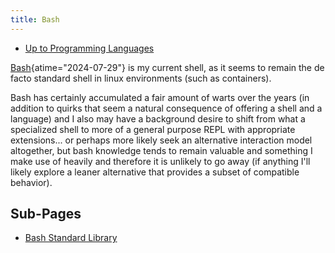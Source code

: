 ```yaml
---
title: Bash
---
```


- [Up to Programming Languages](programming_languages)

[Bash](https://en.wikipedia.org/wiki/Bash_(Unix_shell) "Bash (Unix shell) - Wikipedia"){atime="2024-07-29"}
 is my current shell, as it seems to remain the de facto standard
shell in linux environments (such as containers).

Bash has certainly accumulated a fair amount of warts over the years
(in addition to quirks that seem a natural consequence of offering a shell
and a language)
and I also may have a background desire to shift from what a specialized
shell to more of a general purpose REPL with appropriate extensions...
or perhaps more likely seek an alternative interaction model altogether, but
bash knowledge tends to remain valuable and something I make use of heavily
and therefore it is unlikely to go away (if anything I'll likely explore
a leaner alternative that provides a subset of compatible behavior).

## Sub-Pages

- [Bash Standard Library](bash_std)
